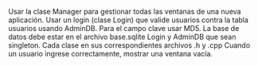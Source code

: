 Usar la clase Manager para gestionar todas las ventanas de una nueva aplicación.
Usar un login (clase Login) que valide usuarios contra la tabla usuarios usando AdminDB.
Para el campo clave usar MD5.
La base de datos debe estar en el archivo base.sqlite
Login y AdminDB que sean singleton.
Cada clase en sus correspondientes archivos .h y .cpp
Cuando un usuario ingrese correctamente, mostrar una ventana vacía.
